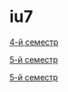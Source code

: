 # iu7

[4-й семестр](2019_2020_4sem.md)

[5-й семестр](2020_2021_5sem.md)

[5-й семестр](2021_6_sem.md)
